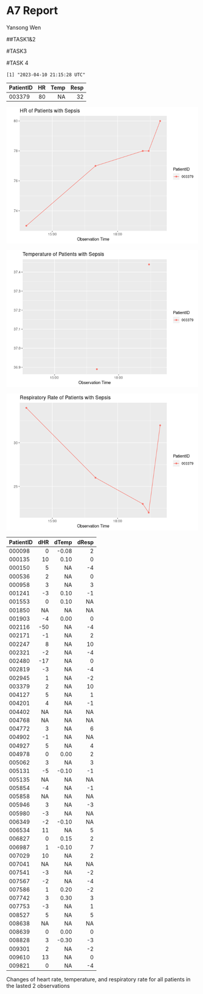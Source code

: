 A7 Report
================
Yansong Wen

\##TASK1&2

\#TASK3

\#TASK 4

    [1] "2023-04-10 21:15:28 UTC"

| PatientID |  HR | Temp | Resp |
|:----------|----:|-----:|-----:|
| 003379    |  80 |   NA |   32 |

![](README_files/figure-commonmark/unnamed-chunk-4-1.png)

![](README_files/figure-commonmark/unnamed-chunk-4-2.png)

![](README_files/figure-commonmark/unnamed-chunk-4-3.png)

| PatientID | dHR | dTemp | dResp |
|:----------|----:|------:|------:|
| 000098    |   0 | -0.08 |     2 |
| 000135    |  10 |  0.10 |     0 |
| 000150    |   5 |    NA |    -4 |
| 000536    |   2 |    NA |     0 |
| 000958    |   3 |    NA |     3 |
| 001241    |  -3 |  0.10 |    -1 |
| 001553    |   0 |  0.10 |    NA |
| 001850    |  NA |    NA |    NA |
| 001903    |  -4 |  0.00 |     0 |
| 002116    | -50 |    NA |    -4 |
| 002171    |  -1 |    NA |     2 |
| 002247    |   8 |    NA |    10 |
| 002321    |  -2 |    NA |    -4 |
| 002480    | -17 |    NA |     0 |
| 002819    |  -3 |    NA |    -4 |
| 002945    |   1 |    NA |    -2 |
| 003379    |   2 |    NA |    10 |
| 004127    |   5 |    NA |     1 |
| 004201    |   4 |    NA |    -1 |
| 004402    |  NA |    NA |    NA |
| 004768    |  NA |    NA |    NA |
| 004772    |   3 |    NA |     6 |
| 004902    |  -1 |    NA |    NA |
| 004927    |   5 |    NA |     4 |
| 004978    |   0 |  0.00 |     2 |
| 005062    |   3 |    NA |     3 |
| 005131    |  -5 | -0.10 |    -1 |
| 005135    |  NA |    NA |    NA |
| 005854    |  -4 |    NA |    -1 |
| 005858    |  NA |    NA |    NA |
| 005946    |   3 |    NA |    -3 |
| 005980    |  -3 |    NA |    NA |
| 006349    |  -2 | -0.10 |    NA |
| 006534    |  11 |    NA |     5 |
| 006827    |   0 |  0.15 |     2 |
| 006987    |   1 | -0.10 |     7 |
| 007029    |  10 |    NA |     2 |
| 007041    |  NA |    NA |    NA |
| 007541    |  -3 |    NA |    -2 |
| 007567    |  -2 |    NA |    -4 |
| 007586    |   1 |  0.20 |    -2 |
| 007742    |   3 |  0.30 |     3 |
| 007753    |  -3 |    NA |     1 |
| 008527    |   5 |    NA |     5 |
| 008638    |  NA |    NA |    NA |
| 008639    |   0 |  0.00 |     0 |
| 008828    |   3 | -0.30 |    -3 |
| 009301    |   2 |    NA |    -2 |
| 009610    |  13 |    NA |     0 |
| 009821    |   0 |    NA |    -4 |

Changes of heart rate, temperature, and respiratory rate for all
patients in the lasted 2 observations
